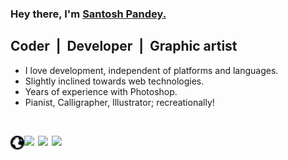 ### Hey there, I'm [Santosh Pandey.][website]

## Coder &nbsp;|&nbsp; Developer &nbsp;|&nbsp; Graphic artist

- I love development, independent of platforms and languages.
- Slightly inclined towards web technologies.
- Years of experience with Photoshop.
- Pianist, Calligrapher, Illustrator; recreationally!

&nbsp;


[<img align="left" alt="esantosh.com" width="22px" src="https://raw.githubusercontent.com/iconic/open-iconic/master/svg/globe.svg" />][website]   [<img align="left"  width="22px" src="https://cdn.jsdelivr.net/npm/simple-icons@v3/icons/twitter.svg" />][twitter]  [<img align="left" width="22px" src="https://cdn.jsdelivr.net/npm/simple-icons@v3/icons/linkedin.svg" />][linkedin]   [<img align="left" width="22px" src="https://cdn.jsdelivr.net/npm/simple-icons@v3/icons/instagram.svg" />][instagram] 

&nbsp;
<br/>

[website]: https://esantosh.com
[twitter]: https://twitter.com/spx_07
[instagram]: https://instagram.com/spx_07
[linkedin]: https://linkedin.com/in/yednaphsotnas
